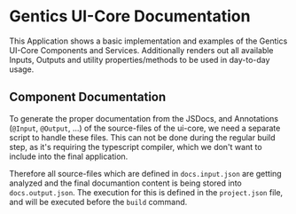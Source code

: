 # Gentics UI-Core Documentation

This Application shows a basic implementation and examples of the Gentics UI-Core Components and Services.
Additionally renders out all available Inputs, Outputs and utility properties/methods to be used in day-to-day usage.

## Component Documentation

To generate the proper documentation from the JSDocs, and Annotations (`@Input`, `@Output`, ...) of the source-files of the ui-core,
we need a separate script to handle these files.
This can not be done during the regular build step, as it's requiring the typescript compiler, which we don't want to include
into the final application.

Therefore all source-files which are defined in `docs.input.json` are getting analyzed and the final documantion content
is being stored into `docs.output.json`.
The execution for this is defined in the `project.json` file, and will be executed before the `build` command.
